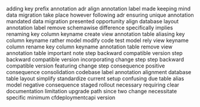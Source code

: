 adding key prefix annotation adr align annotation label made keeping mind data migration take place however following adr ensuring unique annotation mandated data migration presented opportunity align database layout annotation label remove schemawise difference specifically implies renaming key column keyname create view annotation table aliasing key column keyname rather model modify code test model rely view keyname column rename key column keyname annotation table remove view annotation table important note step backward compatible version step backward compatible version incorporating change step step backward compatible version featuring change step consequence positive consequence consolidation codebase label annotation alignment database table layout simplify standardize current setup confusing due table alias model negative consequence staged rollout necessary requiring clear documentation limitation upgrade path since two change necessitate specific minimum cfdeploymentcapi version